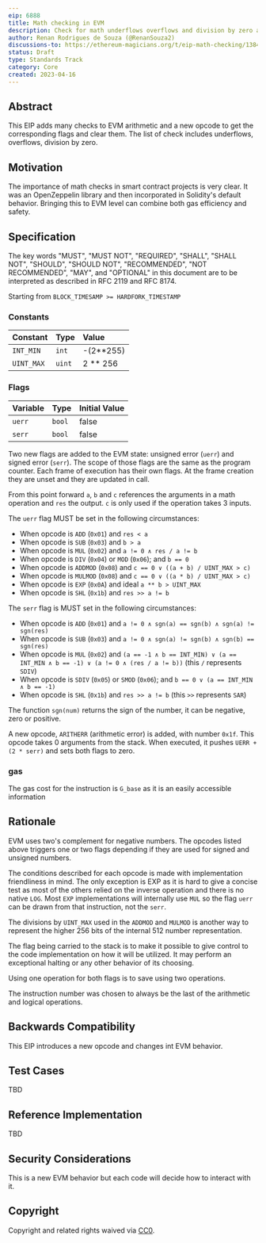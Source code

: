 ```yaml
---
eip: 6888
title: Math checking in EVM
description: Check for math underflows overflows and division by zero at EVM level
author: Renan Rodrigues de Souza (@RenanSouza2)
discussions-to: https://ethereum-magicians.org/t/eip-math-checking/13846
status: Draft
type: Standards Track
category: Core
created: 2023-04-16
---
```


## Abstract

This EIP adds many checks to EVM arithmetic and a new opcode to get the corresponding flags and clear them. The list of check includes underflows, overflows, division by zero.

## Motivation

The importance of math checks in smart contract projects is very clear. It was an OpenZeppelin library and then incorporated in Solidity's default behavior. Bringing this to EVM level can combine both gas efficiency and safety.

## Specification

The key words "MUST", "MUST NOT", "REQUIRED", "SHALL", "SHALL NOT", "SHOULD", "SHOULD NOT", "RECOMMENDED", "NOT RECOMMENDED", "MAY", and "OPTIONAL" in this document are to be interpreted as described in RFC 2119 and RFC 8174.

Starting from `BLOCK_TIMESAMP >= HARDFORK_TIMESTAMP`

### Constants

|     Constant        | Type      | Value         |
| ------------------- | --------- |:------------- |
| `INT_MIN`           | `int`     | -(2**255)     |
| `UINT_MAX`          | `uint`    | 2 ** 256      |

### Flags

|     Variable        | Type      | Initial Value |
| ------------------- | --------- |:------------- |
| `uerr`              | `bool`    | false         |
| `serr`              | `bool`    | false         |

Two new flags are added to the EVM state: unsigned error (`uerr`) and signed error (`serr`). The scope of those flags are the same as the program counter. Each frame of execution has their own flags. At the frame creation they are unset and they are updated in call.

From this point forward  `a`, `b` and `c` references the arguments in a math operation and `res` the output. `c` is only used if the operation takes 3 inputs.

The `uerr` flag MUST be set in the following circumstances:

 - When opcode is `ADD` (`0x01`) and `res < a`
 - When opcode is `SUB` (`0x03`) and `b > a`
 - When opcode is `MUL` (`0x02`) and `a != 0 ∧ res / a != b`
 - When opcode is `DIV` (`0x04`) or `MOD` (`0x06`); and `b == 0`
 - When opcode is `ADDMOD` (`0x08`) and `c == 0 ∨ ((a + b) / UINT_MAX > c)`
 - When opcode is `MULMOD` (`0x08`) and `c == 0 ∨ ((a * b) / UINT_MAX > c)`
 - When opcode is `EXP` (`0x0A`) and ideal `a ** b > UINT_MAX`
 - When opcode is `SHL` (`0x1b`) and `res >> a != b`

The `serr` flag is MUST set in the following circumstances:

 - When opcode is `ADD` (`0x01`) and `a != 0 ∧ sgn(a) == sgn(b) ∧ sgn(a) != sgn(res)` 
 - When opcode is `SUB` (`0x03`) and `a != 0 ∧ sgn(a) != sgn(b) ∧ sgn(b) == sgn(res)`
 - When opcode is `MUL` (`0x02`) and `(a == -1 ∧ b == INT_MIN) ∨ (a == INT_MIN ∧ b == -1) ∨ (a != 0 ∧ (res / a != b))` (this `/` represents `SDIV`)
 - When opcode is `SDIV` (`0x05`)  or `SMOD` (`0x06`); and `b == 0 ∨ (a == INT_MIN ∧ b == -1)`
 - When opcode is `SHL` (`0x1b`) and `res >> a != b` (this `>>` represents `SAR`)

The function `sgn(num)` returns the sign of the number, it can be negative, zero or positive.

A new opcode, `ARITHERR` (arithmetic error) is added, with number `0x1f`. This opcode takes 0 arguments from the stack. When executed, it pushes `UERR + (2 * serr)` and sets both flags to zero.

### gas

The gas cost for the instruction is `G_base` as it is an easily accessible information

## Rationale

EVM uses two's complement for negative numbers. The opcodes listed above triggers one or two flags depending if they are used for signed and unsigned numbers.

The conditions described for each opcode is made with implementation friendliness in mind. The only exception is EXP as it is hard to give a concise test as most of the others relied on the inverse operation and there is no native `LOG`. Most `EXP` implementations will internally use `MUL` so the flag `uerr` can be drawn from that instruction, not the `serr`.

The divisions by `UINT_MAX` used in the `ADDMOD` and `MULMOD` is another way to represent the higher 256 bits of the internal 512 number representation.

The flag being carried to the stack is to make it possible to give control to the code implementation on how it will be utilized. It may perform an exceptional halting or any other behavior of its choosing.

Using one operation for both flags is to save using two operations.

The instruction number was chosen to always be the last of the arithmetic and logical operations.

## Backwards Compatibility

This EIP introduces a new opcode and changes int EVM behavior.

## Test Cases

TBD

## Reference Implementation

TBD

## Security Considerations

This is a new EVM behavior but each code will decide how to interact with it.

## Copyright

Copyright and related rights waived via [CC0](../LICENSE.md).

